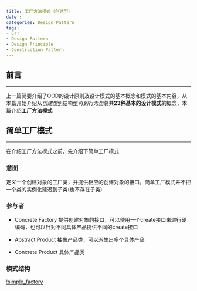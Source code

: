 ```yaml
---
title: 工厂方法模式（创建型）
date :
categories: Design Pattern 
tags:
- C++
- Design Pattern
- Design Principle
- Construction Pattern
---
```


## 前言
---
上一篇简要介绍了OOD的设计原则及设计模式的基本概念和模式的基本内容，从本篇开始介绍从*创建型*到结构型*再到行为型*总共**23种基本的设计模式**的概念，本篇介绍**工厂方法模式**

<!--more-->

## 简单工厂模式
---
在介绍工厂方法模式之前，先介绍下简单工厂模式

### 意图
定义一个创建对象的工厂类，并提供相应的创建对象的接口，简单工厂模式并不把一个类的实例化延迟到子类(也不存在子类)

### 参与者
- Concrete Factory
提供创建对象的接口，可以使用一个create接口来进行硬编码，也可以针对不同具体产品提供不同的create接口

- Abstract Product
抽象产品类，可以派生出多个具体产品

- Concrete Product
具体产品类

### 模式结构
[!simple_factory]()